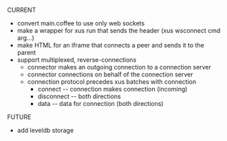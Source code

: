 CURRENT

* convert main.coffee to use only web sockets
* make a wrapper for xus run that sends the header (xus wsconnect cmd arg...)
* make HTML for an iframe that connects a peer and sends it to the parent
* support multiplexed, reverse-connections
    * connector makes an outgoing connection to a connection server
    * connector connections on behalf of the connection server
    * connection protocol precedes xus batches with connection
        * connect <id> -- connection makes connection (incoming)
        * disconnect <id> -- both directions
        * data <id> -- data for connection (both directions)

FUTURE

* add leveldb storage
